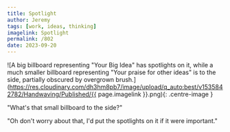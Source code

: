 ```yaml
---
title: Spotlight
author: Jeremy
tags: [work, ideas, thinking]
imagelink: Spotlight
permalink: /802
date: 2023-09-20
---
```


![A big billboard representing "Your Big Idea" has spotlights on it, while a much smaller billboard representing "Your praise for other ideas" is to the side, partially obscured by overgrown brush.](https://res.cloudinary.com/dh3hm8pb7/image/upload/q_auto:best/v1535842782/Handwaving/Published/{{ page.imagelink }}.png){: .centre-image }

"What's that small billboard to the side?"

"Oh don't worry about that, I'd put the spotlights on it if it were important."
